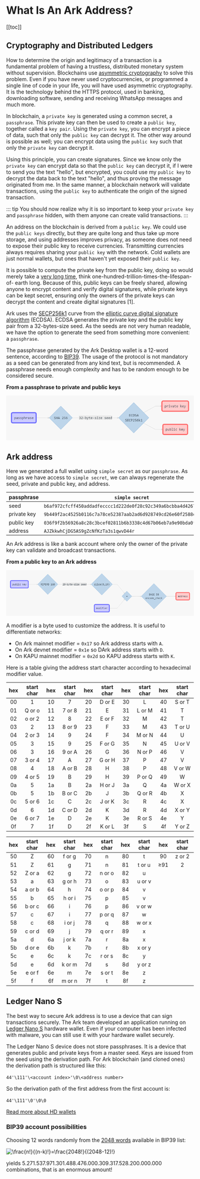 # What Is An Ark Address?

[[toc]]

## Cryptography and Distributed Ledgers

How to determine the origin and legitimacy of a transaction is a fundamental problem of having a trustless, distributed monetary system without supervision. Blockchains use [asymmetric cryptography](https://en.wikipedia.org/wiki/Public-key_cryptography) to solve this problem. Even if you have never used cryptocurrencies, or programmed a single line of code in your life, you will have used asymmetric cryptography. It is the technology behind the HTTPS protocol, used in banking, downloading software, sending and receiving WhatsApp messages and much more.

In blockchain, a `private key` is generated using a common secret, a `passphrase`. This private key can then be used to create a `public key`, together called a `key pair`. Using the `private key`, you can encrypt a piece of data, such that only the `public key` can decrypt it. The other way around is possible as well; you can encrypt data using the `public key` such that only the `private key` can decrypt it.

Using this principle, you can create signatures. Since we know only the `private key` can encrypt data so that the `public key` can decrypt it, if I were to send you the text "hello", but encrypted, you could use my `public key` to decrypt the data back to the text "hello", and thus proving the message originated from me. In the same manner, a blockchain network will validate transactions, using the `public key` to authenticate the origin of the signed transaction.

::: tip
You should now realize why it is so important to keep your `private key` and `passphrase` hidden, with them anyone can create valid transactions.
:::

An address on the blockchain is derived from a `public key`. We could use the `public keys` directly, but they are quite long and thus take up more storage, and using addresses improves privacy, as someone does not need to expose their public key to receive currencies. Transmitting currencies always requires sharing your `public key` with the network. Cold wallets are just normal wallets, but ones that haven't yet exposed their `public key`.

It is possible to compute the private key from the public key, doing so would merely take a [very long time](https://en.wikipedia.org/wiki/Computational_hardness_assumption), think one-hundred-trillion-times-the-lifespan-of- earth long. Because of this, public keys can be freely shared, allowing anyone to encrypt content and verify digital signatures, while private keys can be kept secret, ensuring only the owners of the private keys can decrypt the content and create digital signatures [1].

Ark uses the [SECP256k1](https://en.bitcoin.it/wiki/Secp256k1) curve from the [elliptic curve digital signature algorithm](https://en.wikipedia.org/wiki/Elliptic_Curve_Digital_Signature_Algorithm) (ECDSA). ECDSA generates the private key and the public key pair from a 32-bytes-size seed. As the seeds are not very human readable, we have the option to generate the seed from something more convenient: a `passphrase`.

The passphrase generated by the Ark Desktop wallet is a 12-word sentence, according to [BIP39](https://github.com/bitcoin/bips/blob/master/bip-0039.mediawiki). The usage of the protocol is not mandatory as a seed can be generated from any kind text, but is recommended. A passphrase needs enough complexity and has to be random enough to be considered secure.

**From a passphrase to private and public keys**

![Diagram 001](./assets/what-is-an-ark-address/arkDiagram04-001.png)

## Ark address

Here we generated a full wallet using `simple secret` as our `passphrase`. As long as we have access to `simple secret`, we can always regenerate the seed, private and public key, and address.

|passphrase |`simple secret`                                                     |
|-----------|--------------------------------------------------------------------|
|seed       |`b6af972cfcff450addadfecccc1d222de0f28c92c349a6bcbba4d4267dd3199c`  |
|private key|`9b449f2ac4525b0116c7a78ce52387aab2ad6d928749cd26e60f2588efc5c01d`  |
|public key |`036f9f2b56926a8c28c3bcef02811b6b3338c4d67b06eb7a9e90bda0fb3eacedee`|
|address    |`AJZkkwhCjDG5AS9gZcNfKzTa3s1qwvD44r`                                |

An Ark address is like a bank account where only the owner of the private key can validate and broadcast transactions.

**From a public key to an Ark address**

![Diagram 002](./assets/what-is-an-ark-address/arkDiagram04-002.png)

A modifier is a byte used to customize the address. It is useful to differentiate networks:

+ On Ark mainnet modifier = `0x17` so Ark address starts with `A`.
+ On Ark devnet modifier = `0x1e` so DArk address starts with `D`.
+ On KAPU mainnet modifier = `0x2d` so KAPU address starts with `K`.

Here is a table giving the address start character according to hexadecimal modifier value.

|hex|start char|hex|start char|hex|start char|hex|start char|hex|start char|
|:-:|:--------:|:-:|:--------:|:-:|:--------:|:-:|:--------:|:-:|:--------:|
|00 |1         |10 |7         |20 |D or E    |30 |L         |40 |S or T    |
|01 |Q or o    |11 |7 or 8    |21 |E         |31 |L or M    |41 |T         |
|02 |o or 2    |12 |8         |22 |E or F    |32 |M         |42 |T         |
|03 |2         |13 |8 or 9    |23 |F         |33 |M         |43 |T or U    |
|04 |2 or 3    |14 |9         |24 |F         |34 |M or N    |44 |U         |
|05 |3         |15 |9         |25 |F or G    |35 |N         |45 |U or V    |
|06 |3         |16 |9 or A    |26 |G         |36 |N or P    |46 |V         |
|07 |3 or 4    |17 |A         |27 |G or H    |37 |P         |47 |V         |
|08 |4         |18 |A or B    |28 |H         |38 |P         |48 |V or W    |
|09 |4 or 5    |19 |B         |29 |H         |39 |P or Q    |49 |W         |
|0a |5         |1a |B         |2a |H or J    |3a |Q         |4a |W or X    |
|0b |5         |1b |B or C    |2b |J         |3b |Q or R    |4b |X         |
|0c |5 or 6    |1c |C         |2c |J or K    |3c |R         |4c |X         |
|0d |6         |1d |C or D    |2d |K         |3d |R         |4d |X or Y    |
|0e |6 or 7    |1e |D         |2e |K         |3e |R or S    |4e |Y         |
|0f |7         |1f |D         |2f |K or L    |3f |S         |4f |Y or Z    |

|hex|start char|hex|start char|hex|start char|hex|start char|hex   |start char|
|:-:|:--------:|:-:|:--------:|:-:|:--------:|:-:|:--------:|:----:|:--------:|
|50 |Z         |60 |f or g    |70 |n         |80 |t         |90    |z or 2    |
|51 |Z         |61 |g         |71 |n         |81 |t or u    |&ge;91|2         |
|52 |Z or a    |62 |g         |72 |n or o    |82 |u         |
|53 |a         |63 |g or h    |73 |o         |83 |u or v    |
|54 |a or b    |64 |h         |74 |o or p    |84 |v         |
|55 |b         |65 |h or i    |75 |p         |85 |v         |
|56 |b or c    |66 |i         |76 |p         |86 |v or w    |
|57 |c         |67 |i         |77 |p or q    |87 |w         |
|58 |c         |68 |i or j    |78 |q         |88 |w or x    |
|59 |c or d    |69 |j         |79 |q or r    |89 |x         |
|5a |d         |6a |j or k    |7a |r         |8a |x         |
|5b |d or e    |6b |k         |7b |r         |8b |x or y    |
|5c |e         |6c |k         |7c |r or s    |8c |y         |
|5d |e         |6d |k or m    |7d |s         |8d |y or z    |
|5e |e or f    |6e |m         |7e |s or t    |8e |z         |
|5f |f         |6f |m or n    |7f |t         |8f |z         |

## Ledger Nano S

The best way to secure Ark address is to use a device that can sign transactions securely. The Ark team developed an application running on [Ledger Nano S](https://www.ledgerwallet.com/products/ledger-nano-s) hardware wallet. Even if your computer has been infected with malware, you can still use it with your hardware wallet securely.

The Ledger Nano S device does not store passphrases. It is a device that generates public and private keys from a master seed. Keys are issued from the seed using the derivation path. For Ark blockchain (and cloned ones) the derivation path is structured like this:

`44'\111'\<account index>'\0\<address number>`

So the derivation path of the first address from the first account is:

`44'\111'\0'\0\0`

[Read more about HD wallets](https://github.com/bitcoin/bips/blob/master/bip-0044.mediawiki)

### BIP39 account possibilities

Choosing 12 words randomly from the [2048 words](https://github.com/bitcoin/bips/blob/master/bip-0039/bip-0039-wordlists.md) available in BIP39 list:

![\frac{n!}{(n-k)!}=\frac{2048!}{(2048-12)!}](https://latex.codecogs.com/svg.latex?\frac{n!}{(n-k)!}=\frac{2048!}{(2048-12)!})

yields 5.271.537.971.301.488.476.000.309.317.528.200.000.000 combinations, that is an enormous amount!